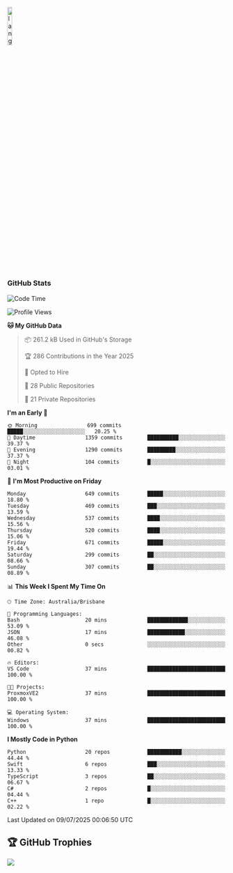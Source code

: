 <p align="left"><img width=15%" src="https://github.com/alansmathew/alansmathew/raw/master/lang.gif" alt="lang image here" /></p>

# <h3 align="left">GitHub Stats</h3>

<!--START_SECTION:waka-->
![Code Time](http://img.shields.io/badge/Code%20Time-591%20hrs%2026%20mins-blue)

![Profile Views](http://img.shields.io/badge/Profile%20Views-1-blue)

**🐱 My GitHub Data** 

> 📦 261.2 kB Used in GitHub's Storage 
 > 
> 🏆 286 Contributions in the Year 2025
 > 
> 💼 Opted to Hire
 > 
> 📜 28 Public Repositories 
 > 
> 🔑 21 Private Repositories 
 > 
**I'm an Early 🐤** 

```text
🌞 Morning                699 commits         █████░░░░░░░░░░░░░░░░░░░░   20.25 % 
🌆 Daytime                1359 commits        ██████████░░░░░░░░░░░░░░░   39.37 % 
🌃 Evening                1290 commits        █████████░░░░░░░░░░░░░░░░   37.37 % 
🌙 Night                  104 commits         █░░░░░░░░░░░░░░░░░░░░░░░░   03.01 % 
```
📅 **I'm Most Productive on Friday** 

```text
Monday                   649 commits         █████░░░░░░░░░░░░░░░░░░░░   18.80 % 
Tuesday                  469 commits         ███░░░░░░░░░░░░░░░░░░░░░░   13.59 % 
Wednesday                537 commits         ████░░░░░░░░░░░░░░░░░░░░░   15.56 % 
Thursday                 520 commits         ████░░░░░░░░░░░░░░░░░░░░░   15.06 % 
Friday                   671 commits         █████░░░░░░░░░░░░░░░░░░░░   19.44 % 
Saturday                 299 commits         ██░░░░░░░░░░░░░░░░░░░░░░░   08.66 % 
Sunday                   307 commits         ██░░░░░░░░░░░░░░░░░░░░░░░   08.89 % 
```


📊 **This Week I Spent My Time On** 

```text
🕑︎ Time Zone: Australia/Brisbane

💬 Programming Languages: 
Bash                     20 mins             █████████████░░░░░░░░░░░░   53.09 % 
JSON                     17 mins             ████████████░░░░░░░░░░░░░   46.08 % 
Other                    0 secs              ░░░░░░░░░░░░░░░░░░░░░░░░░   00.82 % 

🔥 Editors: 
VS Code                  37 mins             █████████████████████████   100.00 % 

🐱‍💻 Projects: 
ProxmoxVE2               37 mins             █████████████████████████   100.00 % 

💻 Operating System: 
Windows                  37 mins             █████████████████████████   100.00 % 
```

**I Mostly Code in Python** 

```text
Python                   20 repos            ███████████░░░░░░░░░░░░░░   44.44 % 
Swift                    6 repos             ███░░░░░░░░░░░░░░░░░░░░░░   13.33 % 
TypeScript               3 repos             ██░░░░░░░░░░░░░░░░░░░░░░░   06.67 % 
C#                       2 repos             █░░░░░░░░░░░░░░░░░░░░░░░░   04.44 % 
C++                      1 repo              █░░░░░░░░░░░░░░░░░░░░░░░░   02.22 % 
```




 Last Updated on 09/07/2025 00:06:50 UTC
<!--END_SECTION:waka-->

## 🏆 GitHub Trophies

![](https://github-profile-trophy.vercel.app/?username=samh06&theme=discord&no-frame=true&no-bg=false&margin-w=4)
